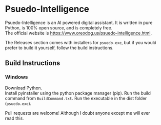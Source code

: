 # Psuedo-Intelligence
Psuedo-Intelligence is an AI powered digital assistant. It is written in pure Python, is 100% open source, and is completely free.  
The official website is https://www.oreodog.us/psuedo-intelligence.html.  

The Releases section comes with installers for `psuedo.exe`, but if you would prefer to build it yourself, follow the build instructions.

## Build Instructions
### Windows
Download Python.  
Install pyinstaller using the python package manager (pip).
Run the build command from `BuildCommand.txt`.
Run the executable in the dist folder (`psuedo.exe`).




Pull requests are welcome! Although I doubt anyone except me will ever read this.  
